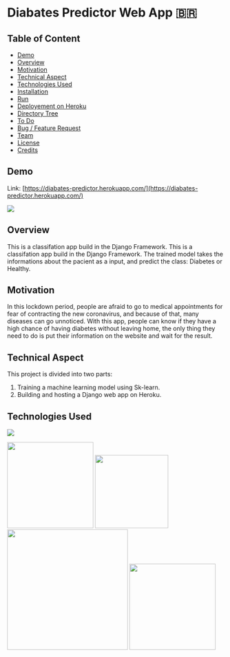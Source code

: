 # Diabates Predictor Web App :brazil: 

## Table of Content
  * [Demo](#demo)
  * [Overview](#overview)
  * [Motivation](#motivation)
  * [Technical Aspect](#technical-aspect)
  * [Technologies Used](#technologies-used)
  * [Installation](#installation)
  * [Run](#run)
  * [Deployement on Heroku](#deployement-on-heroku)
  * [Directory Tree](#directory-tree)
  * [To Do](#to-do)
  * [Bug / Feature Request](#bug---feature-request)
  * [Team](#team)
  * [License](#license)
  * [Credits](#credits)

## Demo
Link: [https://diabates-predictor.herokuapp.com/](https://diabates-predictor.herokuapp.com/)

[![](https://i.imgur.com/54J9Prl.png)](https://diabates-predictor.herokuapp.com/)

## Overview
This is a classifation app build in the Django Framework. This is a classifation app build in the Django Framework. The trained model takes the informations about the pacient as a input, and predict the class: Diabetes or Healthy.

## Motivation
In this lockdown period, people are afraid to go to medical appointments for fear of contracting the new coronavirus, and because of that, many diseases can go unnoticed. With this app, people can know if they have a high chance of having diabetes without leaving home, the only thing they need to do is put their information on the website and wait for the result.

## Technical Aspect
This project is divided into two parts:
1. Training a machine learning model using Sk-learn.
2. Building and hosting a Django web app on Heroku.

## Technologies Used

![](https://forthebadge.com/images/badges/made-with-python.svg)

[<img target="_blank" src="https://upload.wikimedia.org/wikipedia/commons/thumb/0/05/Scikit_learn_logo_small.svg/1280px-Scikit_learn_logo_small.svg.png" width=200>](https://scikit-learn.org/stable/) [<img target="_blank" src="https://cdn.iconscout.com/icon/free/png-512/django-2-282855.png" width=170>](https://www.djangoproject.com/) [<img target="_blank" src="https://rapids.ai/assets/images/xgboost_logo.png" width=280>](https://xgboost.readthedocs.io/en/latest/) [<img target="_blank" src="https://cdn.worldvectorlogo.com/logos/heroku.svg" width=200>](https://dashboard.heroku.com/apps) 
